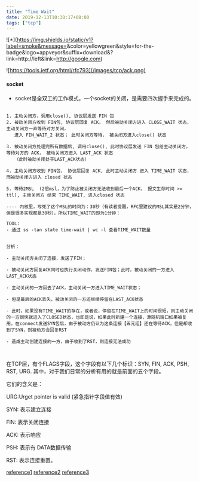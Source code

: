 ```yaml
---
title: "Time Wait"
date: 2019-12-13T10:30:17+08:00
tags: ["tcp"]
---
```


![*](https://img.shields.io/static/v1?label=smoke&message=<TCP TIME WAIT>&color=yellowgreen&style=for-the-badge&logo=appveyor&suffix=download&?link=http://left&link=http://google.com)

![https://tools.ietf.org/html/rfc793](/images/tcp/ack.png)

#### socket 

- socket是全双工的工作模式，一个socket的关闭，是需要四次握手来完成的。
```textmate

1. 主动关闭方，调用close(), 协议层发送 FIN 包 
2. 被动关闭方收到 FIN包, 协议层回复 ACK， 然后被动关闭方进入 CLOSE_WAIT 状态， 主动关闭方一直等待对方关闭，
   进入 FIN_WAIT_2 状态； 此时关闭方等待， 被关闭方进入close() 状态

3. 被动关闭方处理完所有数据后, 调用close(), 此时协议层发送 FIN 包给主动关闭方， 等待对方的 ACK， 被动关闭方进入 LAST_ACK 状态
   （此时被动关闭处于LAST_ACK状态） 

4. 主动关闭方收到 FIN包， 协议层回复 ACK, 此时主动关闭方 进入 TIME_WAIT 状态，而被动关闭方进入 closed 状态

5. 等待2MSL  (2倍msl，为了防止被关闭方无法收到最后一个ACK， 报文生存时间 >= ttl), 主动关闭方 结束 TIME_WAIT, 进入closed 状态

---- 内核里，写死了这个MSL的时间为：30秒（有读者提醒，RFC里建议的MSL其实是2分钟，但是很多实现都是30秒），所以TIME_WAIT的即为1分钟：

TOOL:
- 通过 ss -tan state time-wait | wc -l 查看TIME_WAIT数量


分析：

- 主动关闭方关闭了连接，发送了FIN；

- 被动关闭方回复ACK同时也执行关闭动作，发送FIN包；此时，被动关闭的一方进入LAST_ACK状态

- 主动关闭的一方回去了ACK，主动关闭一方进入TIME_WAIT状态；

- 但是最后的ACK丢失，被动关闭的一方还继续停留在LAST_ACK状态

- 此时，如果没有TIME_WAIT的存在，或者说，停留在TIME_WAIT上的时间很短，则主动关闭的一方很快就进入了CLOSED状态，也即是说，如果此时新建一个连接，源随机端口如果被复用，在connect发送SYN包后，由于被动方仍认为这条连接【五元组】还在等待ACK，但是却收到了SYN，则被动方会回复RST

- 造成主动创建连接的一方，由于收到了RST，则连接无法成功



```

在TCP层，有个FLAGS字段，这个字段有以下几个标识：SYN, FIN, ACK, PSH, RST, URG.
其中，对于我们日常的分析有用的就是前面的五个字段。

它们的含义是：

URG:Urget pointer is valid (紧急指针字段值有效)

SYN: 表示建立连接

FIN: 表示关闭连接

ACK: 表示响应

PSH: 表示有 DATA数据传输

RST: 表示连接重置。


[reference1](https://blog.51cto.com/wushank/1135060)
[reference2](https://blog.csdn.net/hzrandd/article/details/74463313)
[reference3](https://tools.ietf.org/html/rfc793)